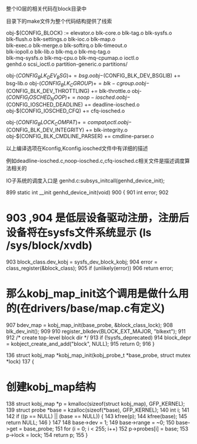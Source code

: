 整个IO层的相关代码在block目录中

目录下的make文件为整个代码结构提供了线索

obj-$(CONFIG_BLOCK) := elevator.o blk-core.o blk-tag.o blk-sysfs.o \
            blk-flush.o blk-settings.o blk-ioc.o blk-map.o \
            blk-exec.o blk-merge.o blk-softirq.o blk-timeout.o \
            blk-iopoll.o blk-lib.o blk-mq.o blk-mq-tag.o \
            blk-mq-sysfs.o blk-mq-cpu.o blk-mq-cpumap.o ioctl.o \
            genhd.o scsi_ioctl.o partition-generic.o partitions/

obj-$(CONFIG_BLK_DEV_BSG)   += bsg.o
obj-$(CONFIG_BLK_DEV_BSGLIB)    += bsg-lib.o
obj-$(CONFIG_BLK_CGROUP)    += blk-cgroup.o
obj-$(CONFIG_BLK_DEV_THROTTLING)    += blk-throttle.o
obj-$(CONFIG_IOSCHED_NOOP)  += noop-iosched.o
obj-$(CONFIG_IOSCHED_DEADLINE)  += deadline-iosched.o
obj-$(CONFIG_IOSCHED_CFQ)   += cfq-iosched.o

obj-$(CONFIG_BLOCK_COMPAT)  += compat_ioctl.o
obj-$(CONFIG_BLK_DEV_INTEGRITY) += blk-integrity.o
obj-$(CONFIG_BLK_CMDLINE_PARSER)    += cmdline-parser.o

以上编译选项在Kconfig,Kconfig.iosched文件中有详细的描述

例如deadline-iosched.c,noop-iosched.c,cfq-iosched.c相关文件是描述调度算法相关的

IO子系统的调度入口是
genhd.c:subsys_initcall(genhd_device_init);


 899 static int __init genhd_device_init(void)
 900 {
 901     int error;
 902
# 903 ,904 是低层设备驱动注册，注册后设备将在sysfs文件系统显示 (ls /sys/block/xvdb)
 903     block_class.dev_kobj = sysfs_dev_block_kobj;
 904     error = class_register(&block_class);
 905     if (unlikely(error))
 906         return error;
# 那么kobj_map_init这个调用是做什么用的(在drivers/base/map.c有定义)
 907     bdev_map = kobj_map_init(base_probe, &block_class_lock);
 908     blk_dev_init();
 909
 910     register_blkdev(BLOCK_EXT_MAJOR, "blkext");
 911
 912     /* create top-level block dir */
 913     if (!sysfs_deprecated)
 914         block_depr = kobject_create_and_add("block", NULL);
 915     return 0;
 916 }


136 struct kobj_map *kobj_map_init(kobj_probe_t *base_probe, struct mutex *lock)
137 {
# 创建kobj_map结构
138     struct kobj_map *p = kmalloc(sizeof(struct kobj_map), GFP_KERNEL);
139     struct probe *base = kzalloc(sizeof(*base), GFP_KERNEL);
140     int i;
141
142     if ((p == NULL) || (base == NULL)) {
143         kfree(p);
144         kfree(base);
145         return NULL;
146     }
147
148     base->dev = 1;
149     base->range = ~0;
150     base->get = base_probe;
151     for (i = 0; i < 255; i++)
152         p->probes[i] = base;
153     p->lock = lock;
154     return p;
155 }

